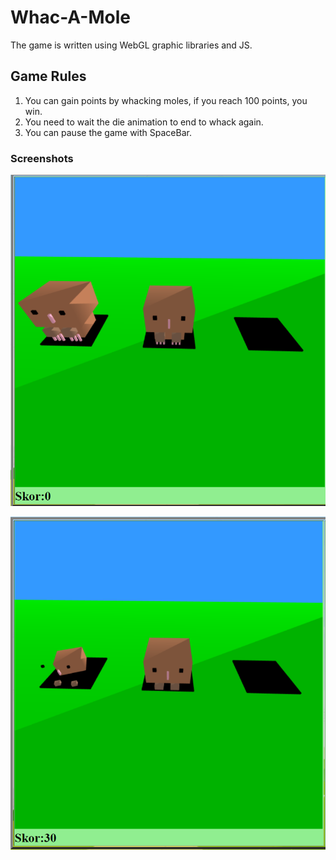 # Whac-A-Mole
 
The game is written using WebGL graphic libraries and JS.
	
## Game Rules
1. You can gain points by whacking moles, if you reach 100 points, you win.
2. You need to wait the die animation to end to whack again.
3. You can pause the game with SpaceBar.

### Screenshots
![alt text](https://github.com/fzlink/Whac-A-Mole/blob/master/whac-a-mole.png)

![alt text](https://github.com/fzlink/Whac-A-Mole/blob/master/whac-a-mole-animation.png)
